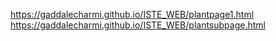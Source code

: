 https://gaddalecharmi.github.io/ISTE_WEB/plantpage1.html
https://gaddalecharmi.github.io/ISTE_WEB/plantsubpage.html
